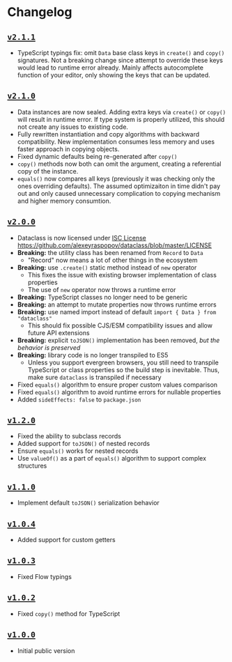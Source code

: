 # Changelog

## [`v2.1.1`](https://github.com/alexeyraspopov/dataclass/releases/tag/v2.1.1)

- TypeScript typings fix: omit `Data` base class keys in `create()` and `copy()` signatures. Not a
  breaking change since attempt to override these keys would lead to runtime error already. Mainly
  affects autocomplete function of your editor, only showing the keys that can be updated.

## [`v2.1.0`](https://github.com/alexeyraspopov/dataclass/releases/tag/v2.1.0)

- Data instances are now sealed. Adding extra keys via `create()` or `copy()` will result in runtime
  error. If type system is properly utilized, this should not create any issues to existing code.
- Fully rewritten instantiation and copy algorithms with backward compatibility. New implementation
  consumes less memory and uses faster approach in copying objects.
- Fixed dynamic defaults being re-generated after `copy()`
- `copy()` methods now both can omit the argument, creating a referential copy of the instance.
- `equals()` now compares all keys (previously it was checking only the ones overriding defaults).
  The assumed optimizaiton in time didn't pay out and only caused unnecessary complication to
  copying mechanism and higher memory consumtion.

## [`v2.0.0`](https://github.com/alexeyraspopov/dataclass/releases/tag/v2.0.0)

- Dataclass is now licensed under [ISC License](https://en.wikipedia.org/wiki/ISC_license)  
  https://github.com/alexeyraspopov/dataclass/blob/master/LICENSE
- **Breaking:** the utility class has been renamed from `Record` to `Data`
  - "Record" now means a lot of other things in the ecosystem
- **Breaking:** use `.create()` static method instead of `new` operator
  - This fixes the issue with existing browser implementation of class properties
  - The use of `new` operator now throws a runtime error
- **Breaking:** TypeScript classes no longer need to be generic
- **Breaking:** an attempt to mutate properties now throws runtime errors
- **Breaking:** use named import instead of default `import { Data } from "dataclass"`
  - This should fix possible CJS/ESM compatibility issues and allow future API extensions
- **Breaking:** explicit `toJSON()` implementation has been removed, _but the behavior is preserved_
- **Breaking:** library code is no longer transpiled to ES5
  - Unless you support evergreen browsers, you still need to transpile TypeScript or class
    properties so the build step is inevitable. Thus, make sure `dataclass` is transpiled if
    necessary
- Fixed `equals()` algorithm to ensure proper custom values comparison
- Fixed `equals()` algorithm to avoid runtime errors for nullable properties
- Added `sideEffects: false` to `package.json`

## [`v1.2.0`](https://github.com/alexeyraspopov/dataclass/releases/tag/v1.2.0)

- Fixed the ability to subclass records
- Added support for `toJSON()` of nested records
- Ensure `equals()` works for nested records
- Use `valueOf()` as a part of `equals()` algorithm to support complex structures

## [`v1.1.0`](https://github.com/alexeyraspopov/dataclass/releases/tag/v1.1.0)

- Implement default `toJSON()` serialization behavior

## [`v1.0.4`](https://github.com/alexeyraspopov/dataclass/releases/tag/v1.0.4)

- Added support for custom getters

## [`v1.0.3`](https://github.com/alexeyraspopov/dataclass/releases/tag/v1.0.3)

- Fixed Flow typings

## [`v1.0.2`](https://github.com/alexeyraspopov/dataclass/releases/tag/v1.0.2)

- Fixed `copy()` method for TypeScript

## [`v1.0.0`](https://github.com/alexeyraspopov/dataclass/releases/tag/v1.0.0)

- Initial public version
